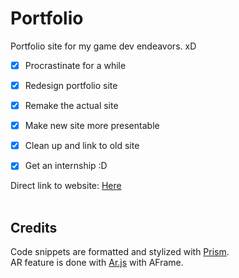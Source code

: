 # Portfolio
Portfolio site for my game dev endeavors. xD<br>

- [x] Procrastinate for a while
- [x] Redesign portfolio site
- [x] Remake the actual site
- [x] Make new site more presentable
- [x] Clean up and link to old site
- [x] Get an internship :D


Direct link to website: [Here](https://hagefx-78.github.io/Portfolio/) <br><br>


## Credits
Code snippets are formatted and stylized with [Prism](https://github.com/PrismJS/prism).<br>
AR feature is done with [Ar.js](https://github.com/AR-js-org/AR.js) with AFrame.
